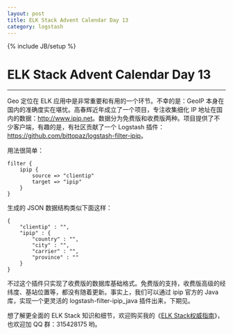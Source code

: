```yaml
---
layout: post
title: ELK Stack Advent Calendar Day 13
category: logstash
---
```

{% include JB/setup %}
# ELK Stack Advent Calendar Day 13
---

Geo 定位在 ELK 应用中是非常重要和有用的一个环节。不幸的是：GeoIP 本身在国内的准确度实在堪忧。高春辉近年成立了一个项目，专注收集细化 IP 地址在国内的数据：<http://www.ipip.net>。数据分为免费版和收费版两种。项目提供了不少客户端，有趣的是，有社区贡献了一个 Logstash 插件：<https://github.com/bittopaz/logstash-filter-ipip>。

用法很简单：

```
filter {
    ipip {
        source => "clientip"
        target => "ipip"
    }
}
```

生成的 JSON 数据结构类似下面这样：

```
{
    "clientip" : "",
    "ipip" : {
        "country" : "",
        "city" : "",
        "carrier" : "",
        "province" : ""
    }
}
```

不过这个插件只实现了收费版的数据库基础格式。免费版的支持，收费版高级的经纬度、基站位置等，都没有随着更新。事实上，我们可以通过 ipip 官方的 Java 库，实现一个更灵活的 logstash-filter-ipip_java 插件出来，下期见。

想了解更全面的 ELK Stack 知识和细节，欢迎购买我的《[ELK Stack权威指南](http://search.jd.com/Search?keyword=ELK%20stack)》，也欢迎加 QQ 群：315428175 哟。
